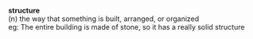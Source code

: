 **structure**  
(n) the way that something is built, arranged, or organized  
eg: The entire building is made of stone, so it has a really solid structure  


